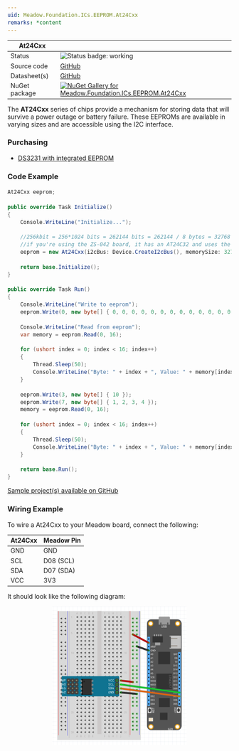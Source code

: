 ```yaml
---
uid: Meadow.Foundation.ICs.EEPROM.At24Cxx
remarks: *content
---
```


| At24Cxx | |
|--------|--------|
| Status | <img src="https://img.shields.io/badge/Working-brightgreen" style="width: auto; height: -webkit-fill-available;" alt="Status badge: working" /> |
| Source code | [GitHub](https://github.com/WildernessLabs/Meadow.Foundation/tree/main/Source/Meadow.Foundation.Peripherals/ICs.EEPROM.At24Cxx/Driver) |
| Datasheet(s) | [GitHub](https://github.com/WildernessLabs/Meadow.Foundation/tree/main/Source/Meadow.Foundation.Peripherals/ICs.EEPROM.At24Cxx/Datasheet) |
| NuGet package | <a href="https://www.nuget.org/packages/Meadow.Foundation.ICs.EEPROM.At24Cxx/" target="_blank"><img src="https://img.shields.io/nuget/v/Meadow.Foundation.ICs.EEPROM.At24Cxx.svg?label=Meadow.Foundation.ICs.EEPROM.At24Cxx" alt="NuGet Gallery for Meadow.Foundation.ICs.EEPROM.At24Cxx" /></a> |

The **AT24Cxx** series of chips provide a mechanism for storing data that will survive a power outage or battery failure.  These EEPROMs are available in varying sizes and are accessible using the I2C interface.

### Purchasing

* [DS3231 with integrated EEPROM](https://www.amazon.com/s/ref=nb_sb_noss?url=search-alias%3Daps&field-keywords=ds3231)

### Code Example

```csharp
At24Cxx eeprom;

public override Task Initialize()
{
    Console.WriteLine("Initialize...");

    //256kbit = 256*1024 bits = 262144 bits = 262144 / 8 bytes = 32768 bytes
    //if you're using the ZS-042 board, it has an AT24C32 and uses the default value of 8192
    eeprom = new At24Cxx(i2cBus: Device.CreateI2cBus(), memorySize: 32768);

    return base.Initialize();
}

public override Task Run()
{
    Console.WriteLine("Write to eeprom");
    eeprom.Write(0, new byte[] { 0, 0, 0, 0, 0, 0, 0, 0, 0, 0, 0, 0, 0, 0, 0, 0 });

    Console.WriteLine("Read from eeprom");
    var memory = eeprom.Read(0, 16);

    for (ushort index = 0; index < 16; index++)
    {
        Thread.Sleep(50);
        Console.WriteLine("Byte: " + index + ", Value: " + memory[index]);
    }

    eeprom.Write(3, new byte[] { 10 });
    eeprom.Write(7, new byte[] { 1, 2, 3, 4 });
    memory = eeprom.Read(0, 16);

    for (ushort index = 0; index < 16; index++)
    {
        Thread.Sleep(50);
        Console.WriteLine("Byte: " + index + ", Value: " + memory[index]);
    }

    return base.Run();
}

```

[Sample project(s) available on GitHub](https://github.com/WildernessLabs/Meadow.Foundation/tree/main/Source/Meadow.Foundation.Peripherals/ICs.EEPROM.At24Cxx/Samples/At24Cxx_Sample)

### Wiring Example

To wire a At24Cxx to your Meadow board, connect the following:

| At24Cxx | Meadow Pin  |
|---------|-------------|
| GND     | GND         |
| SCL     | D08 (SCL)   |
| SDA     | D07 (SDA)   |
| VCC     | 3V3         |

It should look like the following diagram:

<img src="../../API_Assets/Meadow.Foundation.ICs.EEPROM.AT24Cxx/AT24Cxx_Fritzing.png" 
    style="width: 60%; display: block; margin-left: auto; margin-right: auto;" />




